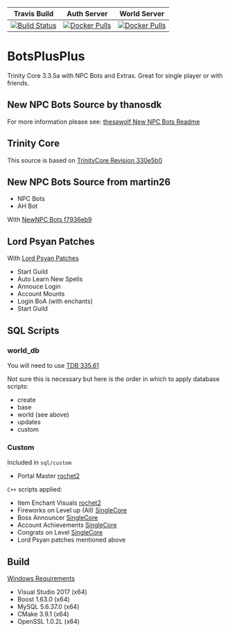 |  Travis Build |  Auth Server |  World Server |
|  ------------ |  ----------- | ------------- |
| [![Build Status](https://travis-ci.org/timothystewart6/BotsPlusPlus.svg?branch=master)](https://travis-ci.org/timothystewart6/BotsPlusPlus) | [![Docker Pulls](https://img.shields.io/docker/pulls/timothystewart6/botsplusplus-authserver.svg)]()| [![Docker Pulls](https://img.shields.io/docker/pulls/timothystewart6/botsplusplus-worldserver.svg)]()
# BotsPlusPlus
Trinity Core 3.3.5a with NPC Bots and Extras. Great for single player or with friends.

## New NPC Bots Source by thanosdk

For more information please see: [thesawolf New NPC Bots Readme](https://github.com/thesawolf/TrinityCore/blob/TrinityCoreLegacy/README_Bots.md)

## Trinity Core

This source is based on [TrinityCore Revision 330e5b0](https://github.com/TrinityCore/TrinityCore/commit/330e5b0ebcc6753a355afc3824121c5eba1bf5bc)

## New NPC Bots Source from martin26

 * NPC Bots
 * AH Bot

With [NewNPC Bots f7936eb9](https://github.com/martin26/NewNPCBots/commit/f7936eb9ea332c45146c59810f7d0d6bd3313308)

## Lord Psyan Patches
With [Lord Psyan Patches](https://bitbucket.org/technotim/lordpsyan-patches)

* Start Guild
* Auto Learn New Spells
* Annouce Login
* Account Mounts
* Login BoA (with enchants)
* Start Guild

## SQL Scripts

### world_db
You will need to use [TDB 335.61](https://github.com/TrinityCore/TrinityCore/releases/tag/TDB335.61)

Not sure this is necessary but here is the order in which to apply database scripts:

* create
* base
* world (see above)
* updates
* custom

### Custom
Included in `sql/custom`

* Portal Master [rochet2](http://rochet2.github.io/Portal-Master.html)

`C++` scripts applied:
* Item Enchant Visuals [rochet2](http://rochet2.github.io/Item-Enchant-Visuals.html)
* Fireworks on Level up (All) [SingleCore](https://github.com/conan513/SingleCore_TC)
* Boss Announcer [SingleCore](https://github.com/conan513/SingleCore_TC)
* Account Achievements [SingleCore](https://github.com/conan513/SingleCore_TC)
* Congrats on Level [SingleCore](https://github.com/conan513/SingleCore_TC)
* Lord Psyan patches mentioned above

## Build
[Windows Requirements](https://trinitycore.atlassian.net/wiki/spaces/tc/pages/10977296/Windows+Requirements)
* Visual Studio 2017 (x64)
* Boost 1.63.0 (x64)
* MySQL 5.6.37.0 (x64)
* CMake 3.9.1 (x64)
* OpenSSL 1.0.2L (x64)



